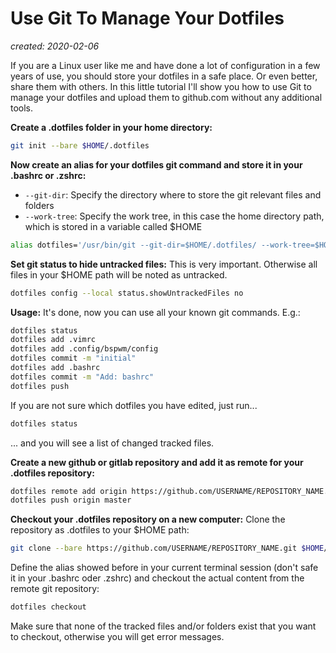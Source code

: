 # Use Git To Manage Your Dotfiles
*created: 2020-02-06*

If you are a Linux user like me and have done a lot of configuration in a few years of use, you should store your dotfiles in a safe place. Or even better, share them with others. In this little tutorial I'll show you how to use Git to manage your dotfiles and upload them to github.com without any additional tools. 

__Create a .dotfiles folder in your home directory:__

```bash
git init --bare $HOME/.dotfiles
```

__Now create an alias for your dotfiles git command and store it in your .bashrc or .zshrc:__

- `--git-dir`: Specify the directory where to store the git relevant files and folders
- `--work-tree`: Specify the work tree, in this case the home directory path, which is stored in a variable called $HOME

```bash
alias dotfiles='/usr/bin/git --git-dir=$HOME/.dotfiles/ --work-tree=$HOME'
```

__Set git status to hide untracked files:__
This is very important. Otherwise all files in your $HOME path will be noted as untracked.

```bash
dotfiles config --local status.showUntrackedFiles no
```

__Usage:__
It's done, now you can use all your known git commands. E.g.:

```bash
dotfiles status
dotfiles add .vimrc
dotfiles add .config/bspwm/config
dotfiles commit -m "initial"
dotfiles add .bashrc
dotfiles commit -m "Add: bashrc"
dotfiles push
```

If you are not sure which dotfiles you have edited, just run...

```bash
dotfiles status
```
... and you will see a list of changed tracked files.


__Create a new github or gitlab repository and add it as remote for your .dotfiles repository:__

```bash
dotfiles remote add origin https://github.com/USERNAME/REPOSITORY_NAME.git 
dotfiles push origin master
```

__Checkout your .dotfiles repository on a new computer:__
Clone the repository as .dotfiles to your $HOME path:

```bash
git clone --bare https://github.com/USERNAME/REPOSITORY_NAME.git $HOME/.dotfiles
```

Define the alias showed before in your current terminal session (don't safe it in your .bashrc oder .zshrc) and
checkout the actual content from the remote git repository:

```bash
dotfiles checkout
```

Make sure that none of the tracked files and/or folders exist that you want to checkout, otherwise you
will get error messages.
